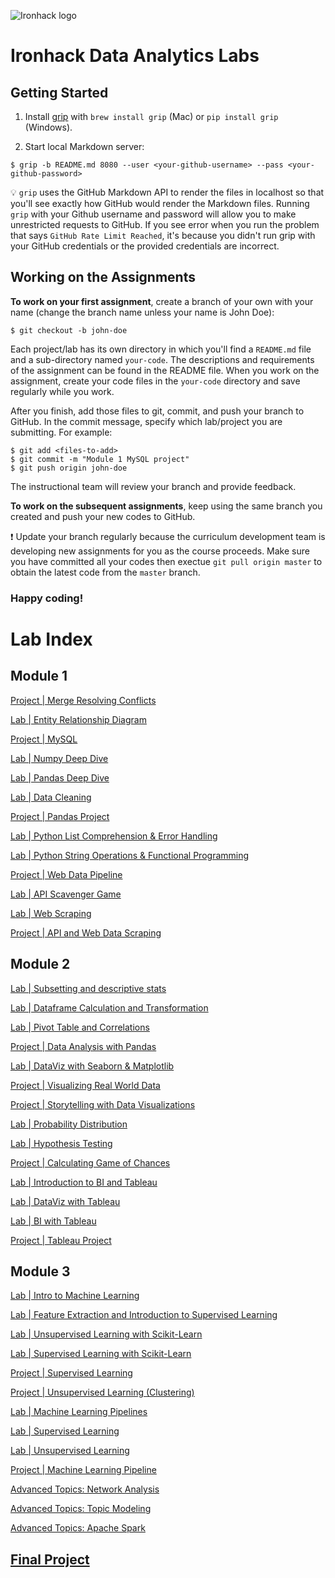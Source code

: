 ![Ironhack logo](https://i.imgur.com/1QgrNNw.png)

# Ironhack Data Analytics Labs

## Getting Started

1. Install [grip](https://github.com/joeyespo/grip) with `brew install grip` (Mac) or `pip install grip` (Windows).

2. Start local Markdown server:

```
$ grip -b README.md 8080 --user <your-github-username> --pass <your-github-password>
```

:bulb: `grip` uses the GitHub Markdown API to render the files in localhost so that you'll see exactly how GitHub would render the Markdown files. Running `grip` with your Github username and password will allow you to make unrestricted requests to GitHub. If you see error when you run the problem that says `GitHub Rate Limit Reached`, it's because you didn't run grip with your GitHub credentials or the provided credentials are incorrect.

## Working on the Assignments

**To work on your first assignment**, create a branch of your own with your name (change the branch name unless your name is John Doe):

```
$ git checkout -b john-doe
```

Each project/lab has its own directory in which you'll find a `README.md` file and a sub-directory named `your-code`. The descriptions and requirements of the assignment can be found in the README file. When you work on the assignment, create your code files in the `your-code` directory and save regularly while you work.

After you finish, add those files to git, commit, and push your branch to GitHub. In the commit message, specify which lab/project you are submitting. For example:

```
$ git add <files-to-add>
$ git commit -m "Module 1 MySQL project"
$ git push origin john-doe
```

The instructional team will review your branch and provide feedback.

**To work on the subsequent assignments**, keep using the same branch you created and push your new codes to GitHub.

:exclamation: Update your branch regularly because the curriculum development team is developing new assignments for you as the course proceeds. Make sure you have committed all your codes then exectue `git pull origin master` to obtain the latest code from the `master` branch.

### Happy coding!

# Lab Index

## Module 1

[Project | Merge Resolving Conflicts](module-1/resolving-merge-conflicts)

[Lab | Entity Relationship Diagram](module-1/lab-erd)

[Project | MySQL](module-1/mysql-project)

[Lab | Numpy Deep Dive](module-1/lab-numpy)

[Lab | Pandas Deep Dive](module-1/lab-pandas)

[Lab | Data Cleaning](module-1/lab-data_cleaning)

[Project | Pandas Project](module-1/pandas-project)

[Lab | Python List Comprehension & Error Handling](module-1/lab-errhand_listcomp)

[Lab | Python String Operations & Functional Programming](module-1/lab-functional-programming)

[Project | Web Data Pipeline](module-1/pipelines-project)

[Lab | API Scavenger Game](module-1/lab-api-scavenger-game)

[Lab | Web Scraping](module-1/lab-web-scraping)

[Project | API and Web Data Scraping](module-1/web-project)

## Module 2

[Lab | Subsetting and descriptive stats](module-2/lab-subsetting-and-descriptive-stats)

[Lab | Dataframe Calculation and Transformation](module-2/lab-df-calculation-and-transformation)

[Lab | Pivot Table and Correlations](module-2/lab-pivot-table-and-correlation)

[Project | Data Analysis with Pandas](module-2/data-analysis-with-pandas)

[Lab | DataViz with Seaborn & Matplotlib](module-2/lab-matplotlib-seaborn)

[Project | Visualizing Real World Data](module-2/visualizing-real-world-data-project)

[Project | Storytelling with Data Visualizations](module-2/storytelling-with-data-visualizations)

[Lab | Probability Distribution](module-2/lab-probability-distribution)

[Lab | Hypothesis Testing](module-2/lab-hypothesis-testing)

[Project | Calculating Game of Chances](module-2/calculating-games-of-chance)

[Lab | Introduction to BI and Tableau](module-2/lab-intro-to-bi-and-tableau)

[Lab | DataViz with Tableau](module-2/lab-tableau-data-visualization)

[Lab | BI with Tableau](module-2/lab-bi-analysis-with-tableau)

[Project | Tableau Project](module-2/tableau-project)

## Module 3

[Lab | Intro to Machine Learning](module-3/lab-intro-to-ml)

[Lab | Feature Extraction and Introduction to Supervised Learning](module-3/lab-supervised-learning-feature-extraction)

[Lab | Unsupervised Learning with Scikit-Learn](module-3/lab-sklearn-and-unsupervised-learning)

[Lab | Supervised Learning with Scikit-Learn](module-3/lab-supervised-learning-sklearn)

[Project | Supervised Learning](module-3/supervised-learning-project)

[Project | Unsupervised Learning (Clustering)](module-3/clustering-project)

[Lab | Machine Learning Pipelines](module-3/lab-machine-learning-pipelines)

[Lab | Supervised Learning](module-3/lab-supervised-learning)

[Lab | Unsupervised Learning](module-3/lab-unsupervised-learning)

[Project | Machine Learning Pipeline](module-3/machine-learning-pipeline-project)

[Advanced Topics: Network Analysis](module-3/lab-network-analysis)

[Advanced Topics: Topic Modeling](module-3/lab-topic-modeling)

[Advanced Topics: Apache Spark](module-3/lab-apache-spark)

## [Final Project](final-project)
